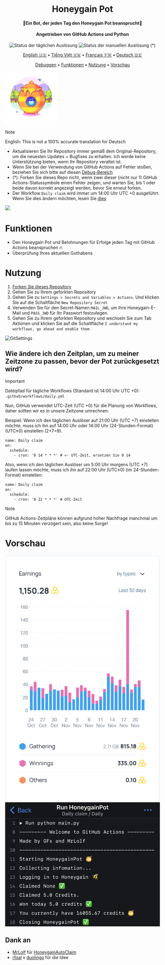 <h1 align="center">Honeygain Pot</h1>
<h4 align="center">🐝Ein Bot, der jeden Tag den Honeygain Pot beansprucht🍯</h4>
<h4 align="center">Angetrieben von GitHub Actions und Python</h4>
<p align="center">
<img alt="Status der täglichen Auslösung" src="https://github.com/gorouflex/HoneygainPot/actions/workflows/daily.yml/badge.svg">
<img alt="Status der manuellen Auslösung" src="https://github.com/gorouflex/HoneygainPot/actions/workflows/manual.yml/badge.svg"> (*)
<p align="center">
  <a href="https://github.com/gorouflex/HoneygainPot/">English 🇺🇸</a>
  •
  <a href="README-vn.md">Tiếng Việt 🇻🇳</a>
  •
  <a href="README-fr.md">Français 🇫🇷</a>
  •
  <a href="README-de.md">Deutsch 🇩🇪</a>
<p align="center">
  <a href="Debug.md">Debuggen</a>     
  •
  <a href="#funktionen">Funktionen</a>
  •
  <a href="#Nutzung">Nutzung</a> 
  •
  <a href="#vorschau">Vorschau</a>
</p>
 <p align="left">
   
<img src="Img/Logo.png"               
     width="170" 
     height="170"></p>
    
> [!NOTE]
> English: This is not a 100% accurate translation for Deutsch
> - Aktualisieren Sie Ihr Repository immer gemäß dem Original-Repository, um die neuesten Updates + Bugfixes zu erhalten. Ich werde keine Unterstützung bieten, wenn Ihr Repository veraltet ist.
> - Wenn Sie bei der Verwendung von GitHub Actions auf Fehler stoßen, beziehen Sie sich bitte auf diesen [Debug-Bereich](Debug.md)
> - (*): Forken Sie dieses Repo nicht, wenn zwei dieser (nicht nur 1) GitHub Actions-Statussymbole einen Fehler zeigen, und warten Sie, bis 1 oder beide davon korrekt angezeigt werden, bevor Sie erneut forken.
> - Der Workflow `Daily claim` wird immer um 14:00 Uhr UTC +0 ausgeführt. Wenn Sie dies ändern möchten, lesen Sie [dies](https://github.com/gorouflex/HoneygainPot/blob/main/README-de.md#wie-%C3%A4ndere-ich-den-zeitplan-um-zu-meiner-zeitzone-zu-passen-bevor-der-pot-zur%C3%BCckgesetzt-wird)
> <img src="https://i.imgur.com/htGeFlY.jpg">
  
# Funktionen 

- Den Honeygain Pot und Belohnungen für Erfolge jeden Tag mit GitHub Actions beanspruchen 🔥
- Überprüfung Ihres aktuellen Guthabens

# Nutzung 

  1. [Forken Sie dieses Repository](https://github.com/gorouflex/HoneygainPot/fork)
  2. Gehen Sie zu Ihrem geforkten Repository
  3. Gehen Sie zu `Settings > Secrets and Variables > Actions`. Und klicken Sie auf die Schaltfläche `New Repository Secret`
  4. Verwenden Sie für den Secret-Namen `MAIL_JWD`, um Ihre Honeygain-E-Mail und `PASS_JWD` für Ihr Passwort festzulegen.
  5. Gehen Sie zu Ihrem geforkten Repository und wechseln Sie zum Tab Aktionen und klicken Sie auf die Schaltfläche `I understand my workflows, go ahead and enable them`

![GitSettings](https://github.com/gorouflex/HoneygainPot/assets/98001973/d8d33621-5717-488d-9a80-6db395c8ac9d)

## Wie ändere ich den Zeitplan, um zu meiner Zeitzone zu passen, bevor der Pot zurückgesetzt wird?

> [!IMPORTANT]
Dateipfad für tägliche Workflows (Standard ist 14:00 Uhr UTC +0): `.github/workflows/daily.yml`

Nun, GitHub verwendet UTC-Zeit (UTC +0) für die Planung von Workflows, daher sollten wir es in unsere Zeitzone umrechnen.

Beispiel: Wenn ich den täglichen Auslöser auf 21:00 Uhr (UTC +7) einstellen möchte, muss ich ihn auf 14:00 Uhr oder 14:00 Uhr (24-Stunden-Format) (UTC±0) einstellen (2+7=9).

```
name: Daily claim
on:
  schedule:
    - cron: '0 14 * * *' # <- UTC-Zeit, ersetzen Sie 0 14
```
Also, wenn ich den täglichen Auslöser um 5:00 Uhr morgens (UTC +7) laufen lassen möchte, muss ich ihn auf 22:00 Uhr (UTC±0) (im 24-Stunden-Format) einstellen:
```
name: Daily claim
on:
  schedule:
    - cron: '0 22 * * *' # UTC-Zeit
```

> [!NOTE]
> GitHub Actions-Zeitpläne können aufgrund hoher Nachfrage manchmal um bis zu 15 Minuten verzögert sein, also keine Sorge!

# Vorschau

<p align="center">
  <img src="Img/preview (1).jpeg">
  <img src="Img/preview.jpeg">
</p>

## Dank an
- [MrLolf](https://github.com/MrLoLf/) für [HoneygainAutoClaim](https://github.com/MrLoLf/HoneygainAutoClaim)
- [rfoal](https://github.com/rfoel/) x [duolingo](https://github.com/rfoel/duolingo) für die Idee

